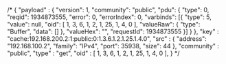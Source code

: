 /*
{
	"payload" : {
		"version": 1,
		"community": "public",
		"pdu": {
			"type": 0,
			"reqid": 1934873555,
			"error": 0,
			"errorIndex": 0,
			"varbinds": [{
				"type": 5,
				"value": null,
				"oid": [ 1, 3, 6, 1, 2, 1, 25, 1, 4, 0 ],
				"valueRaw": {
					"type": "Buffer",
					"data": []
				},
				"valueHex": "",
				"requestId": 1934873555
			}]
		}
	},
	"key" : "cache:192.168.200.2:1:public:0:1.3.6.1.2.1.25.1.4.0",
	"src" : {
		"address": "192.168.100.2",
		"family": "IPv4",
		"port": 35938,
		"size": 44
	},
	"community" : "public",
	"type" : "get",
	"oid" : [ 1, 3, 6, 1, 2, 1, 25, 1, 4, 0 ],
}
*/
